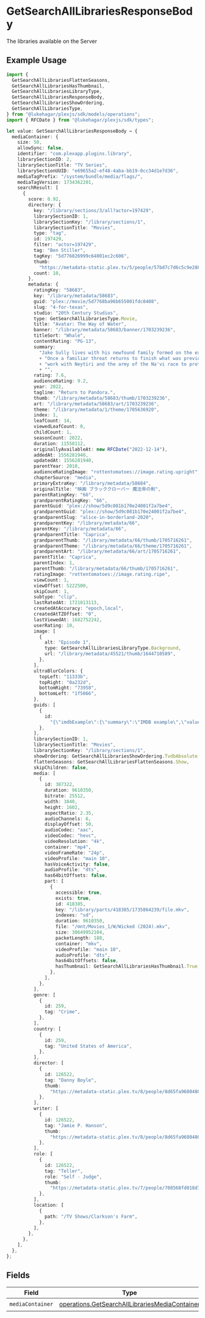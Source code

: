# GetSearchAllLibrariesResponseBody

The libraries available on the Server

## Example Usage

```typescript
import {
  GetSearchAllLibrariesFlattenSeasons,
  GetSearchAllLibrariesHasThumbnail,
  GetSearchAllLibrariesLibraryType,
  GetSearchAllLibrariesResponseBody,
  GetSearchAllLibrariesShowOrdering,
  GetSearchAllLibrariesType,
} from "@lukehagar/plexjs/sdk/models/operations";
import { RFCDate } from "@lukehagar/plexjs/sdk/types";

let value: GetSearchAllLibrariesResponseBody = {
  mediaContainer: {
    size: 50,
    allowSync: false,
    identifier: "com.plexapp.plugins.library",
    librarySectionID: 2,
    librarySectionTitle: "TV Series",
    librarySectionUUID: "e69655a2-ef48-4aba-bb19-0cc34d1e7d36",
    mediaTagPrefix: "/system/bundle/media/flags/",
    mediaTagVersion: 1734362201,
    searchResult: [
      {
        score: 0.92,
        directory: {
          key: "/library/sections/3/all?actor=197429",
          librarySectionID: 1,
          librarySectionKey: "/library/sections/1",
          librarySectionTitle: "Movies",
          type: "tag",
          id: 197429,
          filter: "actor=197429",
          tag: "Ben Stiller",
          tagKey: "5d776826999c64001ec2c606",
          thumb:
            "https://metadata-static.plex.tv/5/people/57bd7c7d6c5c9e2881251b30e5603d3d.jpg",
          count: 10,
        },
        metadata: {
          ratingKey: "58683",
          key: "/library/metadata/58683",
          guid: "plex://movie/5d7768ba96b655001fdc0408",
          slug: "4-for-texas",
          studio: "20th Century Studios",
          type: GetSearchAllLibrariesType.Movie,
          title: "Avatar: The Way of Water",
          banner: "/library/metadata/58683/banner/1703239236",
          titleSort: "Whale",
          contentRating: "PG-13",
          summary:
            "Jake Sully lives with his newfound family formed on the extrasolar moon Pandora.\n"
            + "Once a familiar threat returns to finish what was previously started, Jake must\n"
            + "work with Neytiri and the army of the Na'vi race to protect their home.\n"
            + "",
          rating: 7.6,
          audienceRating: 9.2,
          year: 2022,
          tagline: "Return to Pandora.",
          thumb: "/library/metadata/58683/thumb/1703239236",
          art: "/library/metadata/58683/art/1703239236",
          theme: "/library/metadata/1/theme/1705636920",
          index: 1,
          leafCount: 14,
          viewedLeafCount: 0,
          childCount: 1,
          seasonCount: 2022,
          duration: 11558112,
          originallyAvailableAt: new RFCDate("2022-12-14"),
          addedAt: 1556281940,
          updatedAt: 1556281940,
          parentYear: 2010,
          audienceRatingImage: "rottentomatoes://image.rating.upright",
          chapterSource: "media",
          primaryExtraKey: "/library/metadata/58684",
          originalTitle: "映画 ブラッククローバー 魔法帝の剣",
          parentRatingKey: "66",
          grandparentRatingKey: "66",
          parentGuid: "plex://show/5d9c081b170e24001f2a7be4",
          grandparentGuid: "plex://show/5d9c081b170e24001f2a7be4",
          grandparentSlug: "alice-in-borderland-2020",
          grandparentKey: "/library/metadata/66",
          parentKey: "/library/metadata/66",
          grandparentTitle: "Caprica",
          grandparentThumb: "/library/metadata/66/thumb/1705716261",
          grandparentTheme: "/library/metadata/66/theme/1705716261",
          grandparentArt: "/library/metadata/66/art/1705716261",
          parentTitle: "Caprica",
          parentIndex: 1,
          parentThumb: "/library/metadata/66/thumb/1705716261",
          ratingImage: "rottentomatoes://image.rating.ripe",
          viewCount: 1,
          viewOffset: 5222500,
          skipCount: 1,
          subtype: "clip",
          lastRatedAt: 1721813113,
          createdAtAccuracy: "epoch,local",
          createdAtTZOffset: "0",
          lastViewedAt: 1682752242,
          userRating: 10,
          image: [
            {
              alt: "Episode 1",
              type: GetSearchAllLibrariesLibraryType.Background,
              url: "/library/metadata/45521/thumb/1644710589",
            },
          ],
          ultraBlurColors: {
            topLeft: "11333b",
            topRight: "0a232d",
            bottomRight: "73958",
            bottomLeft: "1f5066",
          },
          guids: [
            {
              id:
                "{\"imdbExample\":{\"summary\":\"IMDB example\",\"value\":\"imdb://tt13015952\"},\"tmdbExample\":{\"summary\":\"TMDB example\",\"value\":\"tmdb://2434012\"},\"tvdbExample\":{\"summary\":\"TVDB example\",\"value\":\"tvdb://7945991\"}}",
            },
          ],
          librarySectionID: 1,
          librarySectionTitle: "Movies",
          librarySectionKey: "/library/sections/1",
          showOrdering: GetSearchAllLibrariesShowOrdering.TvdbAbsolute,
          flattenSeasons: GetSearchAllLibrariesFlattenSeasons.Show,
          skipChildren: false,
          media: [
            {
              id: 387322,
              duration: 9610350,
              bitrate: 25512,
              width: 3840,
              height: 1602,
              aspectRatio: 2.35,
              audioChannels: 6,
              displayOffset: 50,
              audioCodec: "aac",
              videoCodec: "hevc",
              videoResolution: "4k",
              container: "mp4",
              videoFrameRate: "24p",
              videoProfile: "main 10",
              hasVoiceActivity: false,
              audioProfile: "dts",
              has64bitOffsets: false,
              part: [
                {
                  accessible: true,
                  exists: true,
                  id: 418385,
                  key: "/library/parts/418385/1735864239/file.mkv",
                  indexes: "sd",
                  duration: 9610350,
                  file: "/mnt/Movies_1/W/Wicked (2024).mkv",
                  size: 30649952104,
                  packetLength: 188,
                  container: "mkv",
                  videoProfile: "main 10",
                  audioProfile: "dts",
                  has64bitOffsets: false,
                  hasThumbnail: GetSearchAllLibrariesHasThumbnail.True,
                },
              ],
            },
          ],
          genre: [
            {
              id: 259,
              tag: "Crime",
            },
          ],
          country: [
            {
              id: 259,
              tag: "United States of America",
            },
          ],
          director: [
            {
              id: 126522,
              tag: "Danny Boyle",
              thumb:
                "https://metadata-static.plex.tv/8/people/8d65fa96804802e08f2de09fe014408e.jpg",
            },
          ],
          writer: [
            {
              id: 126522,
              tag: "Jamie P. Hanson",
              thumb:
                "https://metadata-static.plex.tv/8/people/8d65fa96804802e08f2de09fe014408e.jpg",
            },
          ],
          role: [
            {
              id: 126522,
              tag: "Teller",
              role: "Self - Judge",
              thumb:
                "https://metadata-static.plex.tv/7/people/708568fd018d7aa8b1032dcf867747e8.jpg",
            },
          ],
          location: [
            {
              path: "/TV Shows/Clarkson's Farm",
            },
          ],
        },
      },
    ],
  },
};
```

## Fields

| Field                                                                                                                   | Type                                                                                                                    | Required                                                                                                                | Description                                                                                                             |
| ----------------------------------------------------------------------------------------------------------------------- | ----------------------------------------------------------------------------------------------------------------------- | ----------------------------------------------------------------------------------------------------------------------- | ----------------------------------------------------------------------------------------------------------------------- |
| `mediaContainer`                                                                                                        | [operations.GetSearchAllLibrariesMediaContainer](../../../sdk/models/operations/getsearchalllibrariesmediacontainer.md) | :heavy_check_mark:                                                                                                      | N/A                                                                                                                     |
